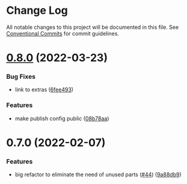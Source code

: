 # Change Log

All notable changes to this project will be documented in this file.
See [Conventional Commits](https://conventionalcommits.org) for commit guidelines.

# [0.8.0](https://github.com/BenJeau/react-native-draw/compare/@benjeau/react-native-draw@0.7.0...@benjeau/react-native-draw@0.8.0) (2022-03-23)


### Bug Fixes

* link to extras ([6fee493](https://github.com/BenJeau/react-native-draw/commit/6fee493e16d90e8160d7ece2a60dea241889ac05))


### Features

* make publish config public ([08b78aa](https://github.com/BenJeau/react-native-draw/commit/08b78aaa977c8e6211c902f52f24e407f4ee0a18))





# 0.7.0 (2022-02-07)


### Features

* big refactor to eliminate the need of unused parts ([#44](https://github.com/BenJeau/react-native-draw/issues/44)) ([9a88db9](https://github.com/BenJeau/react-native-draw/commit/9a88db958fbc2b6a64cbe7e4f58bac6f600912ad))
